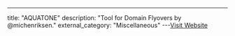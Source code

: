 ---
title: "AQUATONE"
description: "Tool for Domain Flyovers by @michenriksen."
external_category: "Miscellaneous"
---[Visit Website](https://github.com/michenriksen/aquatone)


